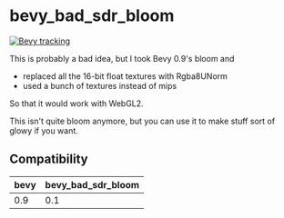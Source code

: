 # bevy_bad_sdr_bloom

[![Bevy tracking](https://img.shields.io/badge/Bevy%20tracking-released%20version-lightblue)](https://github.com/bevyengine/bevy/blob/main/docs/plugins_guidelines.md#main-branch-tracking)

This is probably a bad idea, but I took Bevy 0.9's bloom and

- replaced all the 16-bit float textures with Rgba8UNorm
- used a bunch of textures instead of mips

So that it would work with WebGL2.

This isn't quite bloom anymore, but you can use it to make stuff sort of glowy if you want.

## Compatibility

|bevy|bevy_bad_sdr_bloom|
|-|-|
|0.9|0.1|
